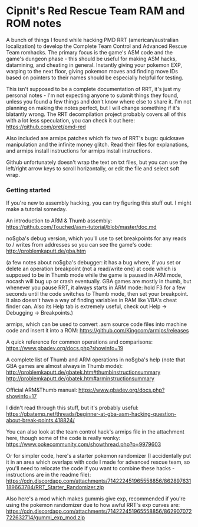 # Cipnit's Red Rescue Team RAM and ROM notes
A bunch of things I found while hacking PMD RRT (american/australian localization) to develop the Complete Team Control and Advanced Rescue Team romhacks. The primary focus is the game's ASM code and the game's dungeon phase - this should be useful for making ASM hacks, datamining, and cheating in general. Instantly giving your pokemon EXP, warping to the next floor, giving pokemon moves and finding move IDs based on pointers to their names should be especially helpful for testing. 

This isn't supposed to be a complete documentation of RRT, it's just my personal notes - I'm not expecting anyone to submit things they found, unless you found a few things and don't know where else to share it. I'm not planning on making the notes perfect, but I will change something if it's blatantly wrong. The RRT decompilation project probably covers all of this with a lot less speculation, you can check it out here: https://github.com/pret/pmd-red

Also included are armips patches which fix two of RRT's bugs: quicksave manipulation and the infinite money glitch. Read their files for explanations, and armips install instructions for armips install instructions.

Github unfortunately doesn't wrap the text on txt files, but you can use the left/right arrow keys to scroll horizontally, or edit the file and select soft wrap.



### Getting started

If you're new to assembly hacking, you can try figuring this stuff out. I might make a tutorial someday.

An introduction to ARM & Thumb assembly: https://github.com/Touched/asm-tutorial/blob/master/doc.md

no$gba's debug version, which you'll use to set breakpoints for any reads to / writes from addresses so you can see the game's code: http://problemkaputt.de/gba.htm

(a few notes about no$gba's debugger: it has a bug where, if you set or delete an operation breakpoint (not a read/write one) at code which is supposed to be in Thumb mode while the game is paused in ARM mode, nocash will bug up or crash eventually. GBA games are mostly in thumb, but whenever you pause RRT, it always starts in ARM mode: hold F3 for a few seconds until the code switches to Thumb mode, then set your breakpoint. It also doesn't have a way of finding variables in RAM like VBA's cheat finder can. Also its Help tab is extremely useful, check out Help -> Debugging -> Breakpoints.)

armips, which can be used to convert .asm source code files into machine code and insert it into a ROM: https://github.com/Kingcom/armips/releases

A quick reference for common operations and comparisons: https://www.gbadev.org/docs.php?showinfo=19

A complete list of Thumb and ARM operations in no$gba's help (note that GBA games are almost always in Thumb mode): http://problemkaputt.de/gbatek.htm#thumbinstructionsummary  http://problemkaputt.de/gbatek.htm#arminstructionsummary

Official ARM&Thumb manual: https://www.gbadev.org/docs.php?showinfo=17

I didn't read through this stuff, but it's probably useful: https://gbatemp.net/threads/beginner-at-gba-asm-hacking-question-about-break-points.418824/

You can also look at the team control hack's armips file in the attachment here, though some of the code is really wonky: https://www.pokecommunity.com/showthread.php?p=9979603

Or for simpler code, here's a starter pokemon randomizer (I accidentally put it in an area which overlaps with code I made for advanced rescue team, so you'll need to relocate the code if you want to combine these hacks - instructions are in the readme file): https://cdn.discordapp.com/attachments/714222451965558856/862897631189663784/RRT_Starter_Randomizer.zip

Also here's a mod which makes gummis give exp, recommended if you're using the pokemon randomizer due to how awful RRT's exp curves are: 
https://cdn.discordapp.com/attachments/714222451965558856/862907072722632714/gummi_exp_mod.zip
